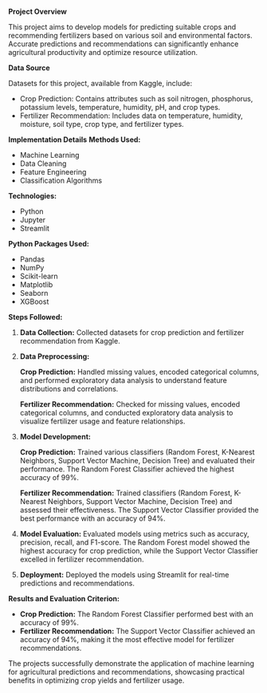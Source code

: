 **Project Overview**

This project aims to develop models for predicting suitable crops and recommending fertilizers based on various soil and environmental factors. Accurate predictions and recommendations can significantly enhance agricultural productivity and optimize resource utilization.

**Data Source**

Datasets for this project, available from Kaggle, include:
- Crop Prediction: Contains attributes such as soil nitrogen, phosphorus, potassium levels, temperature, humidity, pH, and crop types.
- Fertilizer Recommendation: Includes data on temperature, humidity, moisture, soil type, crop type, and fertilizer types.

**Implementation Details**
**Methods Used:**
- Machine Learning
- Data Cleaning
- Feature Engineering
- Classification Algorithms

**Technologies:**
- Python
- Jupyter
- Streamlit

**Python Packages Used:**
- Pandas
- NumPy
- Scikit-learn
- Matplotlib
- Seaborn
- XGBoost

**Steps Followed:**

1. **Data Collection:**
   Collected datasets for crop prediction and fertilizer recommendation from Kaggle.

2. **Data Preprocessing:**

   **Crop Prediction:** Handled missing values, encoded categorical columns, and performed exploratory data analysis to understand feature distributions and correlations.

   **Fertilizer Recommendation:** Checked for missing values, encoded categorical columns, and conducted exploratory data analysis to visualize fertilizer usage and feature relationships.

4. **Model Development:**

   **Crop Prediction:** Trained various classifiers (Random Forest, K-Nearest Neighbors, Support Vector Machine, Decision Tree) and evaluated their performance. The Random Forest Classifier achieved the highest accuracy of 99%.

   **Fertilizer Recommendation:** Trained classifiers (Random Forest, K-Nearest Neighbors, Support Vector Machine, Decision Tree) and assessed their effectiveness. The Support Vector Classifier provided the best performance with an accuracy of 94%.

6. **Model Evaluation:**
   Evaluated models using metrics such as accuracy, precision, recall, and F1-score. The Random Forest model showed the highest accuracy for crop prediction, while the Support Vector Classifier excelled in fertilizer recommendation.

7. **Deployment:**
   Deployed the models using Streamlit for real-time predictions and recommendations.

**Results and Evaluation Criterion:**
- **Crop Prediction:** The Random Forest Classifier performed best with an accuracy of 99%.
- **Fertilizer Recommendation:** The Support Vector Classifier achieved an accuracy of 94%, making it the most effective model for fertilizer recommendations.

The projects successfully demonstrate the application of machine learning for agricultural predictions and recommendations, showcasing practical benefits in optimizing crop yields and fertilizer usage.
